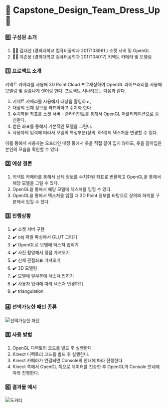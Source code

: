 # :dress: Capstone_Design_Team_Dress_Up :dress:

### :zero: 구성원 소개

1. :man_office_worker: 김대선 (경희대학교 컴퓨터공학과 2017103961 ) 
   소켓 서버 및 OpenGL
2. :man_student: 이준용 (경희대학교 컴퓨터공학과 2017104017) 
   키넥트 카메라 및 모델링

### :one: 프로젝트 소개

키넥트 카메라를 사용해 3D Point Cloud 프로세싱하여 OpenGL 라이브러리를 사용해 모델링 및 실감나게 렌더링 한다. 프로젝트 시나리오는 다음과 같다. 

1. 키넥트 카메라를 사용해서 대상을 촬영하고, 
2. 대상의 신체 정보를 좌표화하고 수치화 한다. 
3. 수치화된 좌표를 소켓 서버 - 클라이언트를 통해서 OpenGL 어플리케이션으로 송신한다. 
4. 받은 좌표를 통해서 기본적인 모델을 그린다. 
5.  사용자의 입력에 따라서 모델의 특정부분(상의, 하의)의 텍스쳐를 변경할 수 있다. 

이를 통해서 사용자는 오프라인 매장 등에서 옷을 직접 갈아 입지 않아도, 옷을 갈아입은 본인의 모습을 확인할 수 있다.

### :two: 예상 결론

1. 키넥트 카메라를 통해서 신체 정보를 수치화된 좌표로 변환하고 OpenGL을 통해서 해당 모델을 그릴 수 있다.
2. OpenGL을 통해서 해당 모델에 텍스쳐를 입힐 수 있다.
3. OpenGL을 통해서 텍스쳐를 입힐 때 3D Point 정보를 바탕으로 상의와 하의를 구분해서 입힐 수 있다.

### :three: 진행상황

1. :heavy_check_mark: 소켓 서버 구현
2. :heavy_check_mark: obj 파일 파싱해서 GLUT 그리기
3. :heavy_check_mark: OpenGL로 모델에 텍스쳐 입히기
4. :heavy_check_mark: 사진 촬영해서 정점 가져오기
5. :heavy_check_mark: 신체 관절좌표 가져오기
6. ✔️ 3D 모델링
7. ✔️ 모델에 일부분에 텍스쳐 입히기
8. ✔️ 사용자 입력에 따라 텍스쳐 변경하기
9. ✔️ triangulation

### :four: 선택가능한 패턴 종류

![선택가능한 패턴](https://user-images.githubusercontent.com/65288601/172844682-5950f197-5e43-4bad-a23f-6ad56dde47c5.PNG)

### :five: 사용 방법

1. OpenGL 디렉토리 코드를 빌드 후 실행한다
2. Kinect 디렉토리 코드를 빌드 후 실행한다.
3. Kinect 카메라가 연결되면 Console의 안내에 따라 진행한다.
4. Kinect 쪽에서 OpenGL 쪽으로 데이터를 전송한 후 OpenGL의 Console 안내에 따라 진행한다.

### :six: 결과물 예시

![도커티](https://user-images.githubusercontent.com/65288601/172844712-c44d93dd-4750-4057-b783-29c7ea5fa841.PNG)
